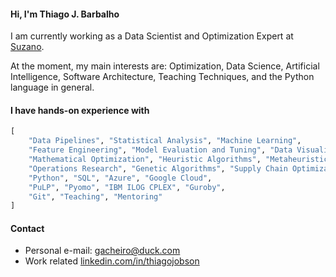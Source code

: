 #### Hi, I'm **Thiago J. Barbalho**

I am currently working as a Data Scientist and Optimization Expert at [Suzano](https://www.suzano.com.br/en).

At the moment, my main interests are: Optimization, Data Science, Artificial Intelligence, Software Architecture, Teaching Techniques, and the Python language in general.

#### I have hands-on experience with

```python
[
    "Data Pipelines", "Statistical Analysis", "Machine Learning", 
    "Feature Engineering", "Model Evaluation and Tuning", "Data Visualization", 
    "Mathematical Optimization", "Heuristic Algorithms", "Metaheuristic Algorithms", 
    "Operations Research", "Genetic Algorithms", "Supply Chain Optimization", 
    "Python", "SQL", "Azure", "Google Cloud",
    "PuLP", "Pyomo", "IBM ILOG CPLEX", "Guroby",
    "Git", "Teaching", "Mentoring"
]

```

#### Contact
- Personal e-mail: gacheiro@duck.com
- Work related [linkedin.com/in/thiagojobson](https://linkedin.com/in/thiagojobson)
